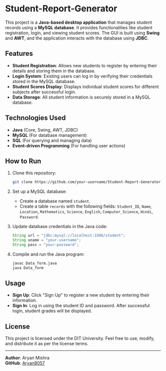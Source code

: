 # Student-Report-Generator

This project is a **Java-based desktop application** that manages student records using a **MySQL database**. It provides functionalities like student registration, login, and viewing student scores. The GUI is built using **Swing** and **AWT**, and the application interacts with the database using **JDBC**.

## Features

- **Student Registration**: Allows new students to register by entering their details and storing them in the database.
- **Login System**: Existing users can log in by verifying their credentials stored in the MySQL database.
- **Student Scores Display**: Displays individual student scores for different subjects after successful login.
- **Data Storage**: All student information is securely stored in a MySQL database.

## Technologies Used

- **Java** (Core, Swing, AWT, JDBC)
- **MySQL** (For database management)
- **SQL** (For querying and managing data)
- **Event-driven Programming** (For handling user actions)

## How to Run

1. Clone this repository:
   ```bash
   git clone https://github.com/your-username/Student-Report-Generator.git
   ```

2. Set up a MySQL database:
   - Create a database named `student`.
   - Create a table `records` with the following fields: `Student_ID`, `Name`, `Location`, `Mathematics`, `Science`, `English`, `Computer_Science`, `Hindi`, `Password`.

3. Update database credentials in the Java code:
   ```java
   String url = "jdbc:mysql://localhost:3306/student";
   String uname = "your-username";
   String pass = "your-password";
   ```

4. Compile and run the Java program:
   ```bash
   javac Data_form.java
   java Data_form
   ```

## Usage

- **Sign Up**: Click "Sign Up" to register a new student by entering their information.
- **Sign In**: Log in using the student ID and password. After successful login, student grades will be displayed.

## License

This project is licensed under the DIT University. Feel free to use, modify, and distribute it as per the license terms.

---

**Author**: Aryan Mishra  
**GitHub**: [Aryan8057](https://github.com/Aryan8057)
